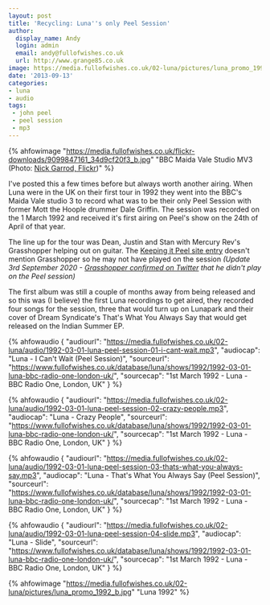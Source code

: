 ```yaml
---
layout: post
title: 'Recycling: Luna''s only Peel Session'
author:
  display_name: Andy
  login: admin
  email: andy@fullofwishes.co.uk
  url: http://www.grange85.co.uk
image: https://media.fullofwishes.co.uk/02-luna/pictures/luna_promo_1992_b.jpg
date: '2013-09-13'
categories:
- luna
- audio
tags:
 - john peel
 - peel session
 - mp3
---
```

{% ahfowimage "https://media.fullofwishes.co.uk/flickr-downloads/9099847161_34d9cf20f3_b.jpg" "BBC Maida Vale Studio MV3 (Photo: <a href='https://www.flickr.com/photos/belowred/9099847161'>Nick Garrod, Flickr</a>)" %}

I've posted this a few times before but always worth another airing. When Luna were in the UK on their first tour in 1992 they went into the BBC's Maida Vale studio 3 to record what was to be their only Peel Session with former Mott the Hoople drummer Dale Griffin. The session was recorded on the 1 March 1992 and received it's first airing on Peel's show on the 24th of April of that year.

The line up for the tour was Dean, Justin and Stan with Mercury Rev's Grasshopper helping out on guitar. The [Keeping it Peel site entry](http://www.bbc.co.uk/radio1/johnpeel/sessions/1990s/1992/Mar01luna/) doesn't mention Grasshopper so he may not have played on the session _(Update 3rd September 2020 - [Grasshopper confirmed on Twitter](https://twitter.com/mercuryrevvd/status/1301517226898534405) that he didn't play on the Peel session)_

The first album was still a couple of months away from being released and so this was (I believe) the first Luna recordings to get aired, they recorded four songs for the session, three that would turn up on Lunapark and their cover of Dream Syndicate's That's What You Always Say that would get released on the Indian Summer EP.

 {% ahfowaudio {
  "audiourl": "https://media.fullofwishes.co.uk/02-luna/audio/1992-03-01-luna-peel-session-01-i-cant-wait.mp3",
  "audiocap": "Luna - I Can't Wait (Peel Session)",
  "sourceurl": "https://www.fullofwishes.co.uk/database/luna/shows/1992/1992-03-01-luna-bbc-radio-one-london-uk/",
  "sourcecap": "1st March 1992 - Luna - BBC Radio One, London, UK"
  } %}

 {% ahfowaudio {
  "audiourl": "https://media.fullofwishes.co.uk/02-luna/audio/1992-03-01-luna-peel-session-02-crazy-people.mp3",
  "audiocap": "Luna - Crazy People",
  "sourceurl": "https://www.fullofwishes.co.uk/database/luna/shows/1992/1992-03-01-luna-bbc-radio-one-london-uk/",
  "sourcecap": "1st March 1992 - Luna - BBC Radio One, London, UK"
  } %}

 {% ahfowaudio {
  "audiourl": "https://media.fullofwishes.co.uk/02-luna/audio/1992-03-01-luna-peel-session-03-thats-what-you-always-say.mp3",
  "audiocap": "Luna - That's What You Always Say (Peel Session)",
  "sourceurl": "https://www.fullofwishes.co.uk/database/luna/shows/1992/1992-03-01-luna-bbc-radio-one-london-uk/",
  "sourcecap": "1st March 1992 - Luna - BBC Radio One, London, UK"
  } %}

 {% ahfowaudio {
  "audiourl": "https://media.fullofwishes.co.uk/02-luna/audio/1992-03-01-luna-peel-session-04-slide.mp3",
  "audiocap": "Luna - Slide",
  "sourceurl": "https://www.fullofwishes.co.uk/database/luna/shows/1992/1992-03-01-luna-bbc-radio-one-london-uk/",
  "sourcecap": "1st March 1992 - Luna - BBC Radio One, London, UK"
  } %}

{% ahfowimage "https://media.fullofwishes.co.uk/02-luna/pictures/luna_promo_1992_b.jpg" "Luna 1992" %}
